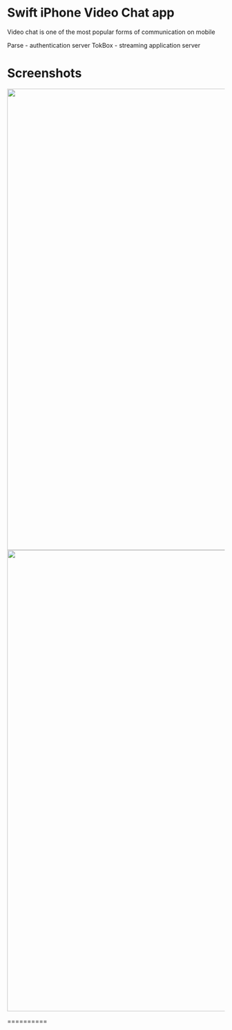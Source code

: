 # Swift iPhone Video Chat app

Video chat is one of the most popular forms of communication on mobile

Parse - authentication server
TokBox - streaming application server


Screenshots
==========

<p align="center">
    <img src ="https://raw.githubusercontent.com/mparrish91/parse-tokbox-videocallingapp/master/Screenshots/screenshot1.PNG" height="1067" width="600" />
      <img src ="https://raw.githubusercontent.com/mparrish91/parse-tokbox-videocallingapp/master/Screenshots/screenshot.PNG" height="1067" width="600" />
</p>



==========

